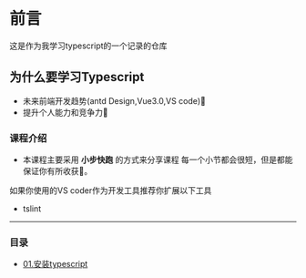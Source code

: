 # 前言

这是作为我学习typescript的一个记录的仓库

## 为什么要学习Typescript

- 未来前端开发趋势(antd Design,Vue3.0,VS code)🤔
- 提升个人能力和竞争力🤑

### 课程介绍

- 本课程主要采用 **小步快跑** 的方式来分享课程
每一个小节都会很短，但是都能保证你有所收获💪。

如果你使用的VS coder作为开发工具推荐你扩展以下工具

- tslint

---

### 目录

- [01.安装typescript]()